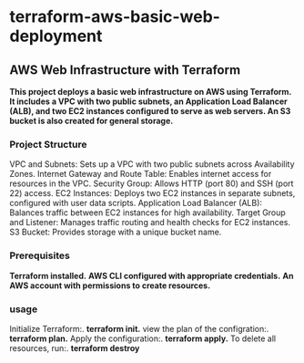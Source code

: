 # terraform-aws-basic-web-deployment
## AWS Web Infrastructure with Terraform
**This project deploys a basic web infrastructure on AWS using Terraform. It includes a VPC with two public subnets, an Application Load Balancer (ALB), and two EC2 instances configured to serve as web servers. An S3 bucket is also created for general storage.**
### Project Structure
VPC and Subnets: Sets up a VPC with two public subnets across Availability Zones.
Internet Gateway and Route Table: Enables internet access for resources in the VPC.
Security Group: Allows HTTP (port 80) and SSH (port 22) access.
EC2 Instances: Deploys two EC2 instances in separate subnets, configured with user data scripts.
Application Load Balancer (ALB): Balances traffic between EC2 instances for high availability.
Target Group and Listener: Manages traffic routing and health checks for EC2 instances.
S3 Bucket: Provides storage with a unique bucket name.


### Prerequisites
**Terraform installed.**
**AWS CLI configured with appropriate credentials.**
**An AWS account with permissions to create resources.**

### usage

Initialize Terraform:.
**terraform init.**
view the plan of the configration:.
**terraform plan.**
Apply the configuration:.
 **terraform apply.**
To delete all resources, run:.
 **terraform destroy**

